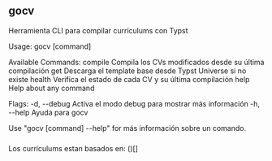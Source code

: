 ## gocv

Herramienta CLI para compilar currículums con Typst

Usage:
  gocv [command]

Available Commands:
  compile     Compila los CVs modificados desde su última compilación
  get         Descarga el template base desde Typst Universe si no existe
  health      Verifica el estado de cada CV y su última compilación
  help        Help about any command

Flags:
  -d, --debug     Activa el modo debug para mostrar más información
  -h, --help      Ayuda para gocv

Use "gocv [command] --help" for más información sobre un comando.

### 
Los currículums estan basados en:
()[]
